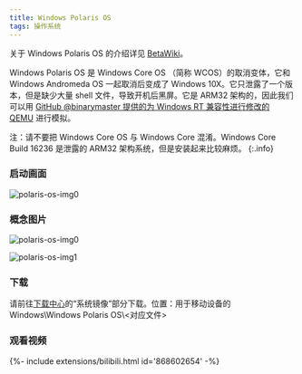 ```yaml
---
title: Windows Polaris OS
tags: 操作系统
---
```


关于 Windows Polaris OS 的介绍详见 [BetaWiki](http://betawiki.net/wiki/Windows_Polaris_OS)。
<!--more-->

Windows Polaris OS 是 Windows Core OS （简称 WCOS）的取消变体，它和 Windows Andromeda OS 一起取消后变成了 Windows 10X。它只泄露了一个版本，但是缺少大量 shell 文件，导致开机后黑屏。它是 ARM32 架构的，因此我们可以用 [GitHub @binarymaster 提供的为 Windows RT 兼容性进行修改的 QEMU](https://github.com/binarymaster/qemu/releases/tag/v6.2.0-winrt-v3) 进行模拟。

注：请不要把 Windows Core OS 与 Windows Core 混淆。Windows Core Build 16236 是泄露的 ARM32 架构系统，但是安装起来比较麻烦。
{:.info}

### 启动画面

![polaris-os-img0](https://gitee.com/winbetauser/imgs/raw/master/polaris-os-boot.png)

### 概念图片

![polaris-os-img0](https://gitee.com/winbetauser/imgs/raw/master/polaris-os-img0.png)

![polaris-os-img1](https://gitee.com/winbetauser/imgs/raw/master/polaris-os-img1.png)

### 下载

请前往[下载中心](/download)的“系统镜像”部分下载。位置：用于移动设备的 Windows\Windows Polaris OS\\<对应文件>

### 观看视频

<div>{%- include extensions/bilibili.html id='868602654' -%}</div>